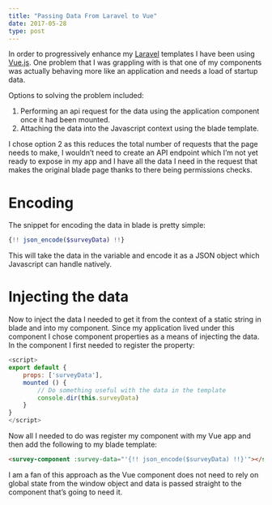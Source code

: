 ```yaml
---
title: "Passing Data From Laravel to Vue"
date: 2017-05-28
type: post
---
```


In order to progressively enhance my [Laravel](https://laravel.com/) templates I have been using [Vue.js](https://vuejs.org/). One problem that I was grappling with is that one of my components was actually behaving more like an application and needs a load of startup data.

Options to solving the problem included:

1. Performing an api request for the data using the application component once it had been mounted.
2. Attaching the data into the Javascript context using the blade template.

I chose option 2 as this reduces the total number of requests that the page needs to make, I wouldn’t need to create an API endpoint which I’m not yet ready to expose in my app and I have all the data I need in the request that makes the original blade page thanks to there being permissions checks.

# Encoding

The snippet for encoding the data in blade is pretty simple:

```php
{!! json_encode($surveyData) !!}
```

This will take the data in the variable and encode it as a JSON object which Javascript can handle natively.

# Injecting the data

Now to inject the data I needed to get it from the context of a static string in blade and into my component. Since my application lived under this component I chose component properties as a means of injecting the data. In the component I first needed to register the property:

```js
<script>
export default {
    props: ['surveyData'],
    mounted () {
        // Do something useful with the data in the template
        console.dir(this.surveyData)
    }
}
</script>
```

Now all I needed to do was register my component with my Vue app and then add the following to my blade template:

```html
<survey-component :survey-data="'{!! json_encode($surveyData) !!}'"></survey-component>
```

I am a fan of this approach as the Vue component does not need to rely on global state from the window object and data is passed straight to the component that’s going to need it.
